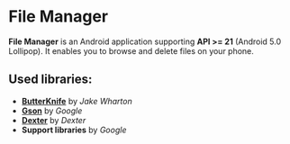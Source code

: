 # File Manager

**File Manager** is an Android application supporting **API >= 21** (Android 5.0 Lollipop). It enables you to browse and delete files on your phone.

## Used libraries:

- [**ButterKnife**](http://jakewharton.github.io/butterknife/) by *Jake Wharton*
- [**Gson**](https://github.com/google/gson) by *Google*
- [**Dexter**](https://github.com/Karumi/Dexter) by *Dexter*
- **Support libraries** by *Google*

